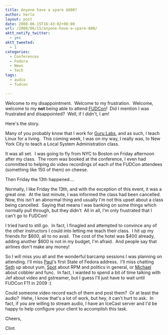 ```yaml
---
title: Anyone have a spare $600?
author: herlo
layout: post
date: 2008-06-15T16:43:02+00:00
url: /2008/06/15/anyone-have-a-spare-600/
aktt_notify_twitter:
  - yes
aktt_tweeted:
  - 1
categories:
  - Conferences
  - Fedora
  - News
  - Tech
tags:
  - audio
  - fudcon

---
```

Welcome to my disappointment.  Welcome to my frustration.  Welcome, welcome to my **not** being able to attend <a href="http://fedoraproject.org/wiki/FUDCon/FUDConF10" target="_blank">FUDCon</a>!  Did I mention I was frustrated and disappointed?  Well, if I didn't, I am!

Here's the story.

Many of you probably know that I work for <a href="http://gurulabs.com" target="_blank">Guru Labs</a>, and as such, I teach Linux for a living.  This coming week, I was on my way, I really was, to New York City to teach a Local System Administration class.

It was all set.  I was going to fly from NYC to Boston on Friday afternoon after my class.  The room was booked at the conference, I even had committed to helping do video recordings of each of the FUDCon attendees (something like 150 of them) on cheese.

Then Friday the 13th happened&#8230;.

Normally, I like Friday the 13th, and with the exception of this event, it was a great one.  At the last minute, I was informed the class had been cancelled.  Now, this isn't an abnormal thing and usually I'm not this upset about a class being cancelled.  Saying that means I was banking on some things which normally pull through, but they didn't  All in all, I'm only frustrated that I can't go to FUDCon!

I tried hard to still go.  In fact, I finagled and attempted to convince any of the other instructors I could into letting me teach their class.  I hit up my friends for $600, all to no avail.  The cost of the hotel was $400 already, adding another $600 is not in my budget, I'm afraid.  And people say that airlines don't make any money!

So I will miss you all and the wonderful barcamp sessions I was planning on attending. I'll miss <a href="http://fedoraproject.org/wiki/User:Pfrields" target="_blank">Paul</a>'s first State of Fedora address.  I'll miss chatting <a href="http://fedoraproject.org/wiki/SethVidal" target="_blank">Seth</a> up about yum, <a href="http://fedoraproject.org/wiki/TomCallaway" target="_blank">Spot</a> about RPM and politics in general, or <a href="https://fedoraproject.org/wiki/MichaelDeHaan" target="_blank">Michael</a> about cobbler and func.  In fact, I wanted to spend a bit of time talking with Jef about video and gstreamer, but I guess I'll just have to wait until FUDCon F11 in 2009 :(

Could someone video record each of them and post them?  Or at least the audio?  Hehe, I know that's a lot of work, but hey, it can't hurt to ask.  In fact, if you are willing to stream audio, I have an IceCast server and I'd be happy to help configure your client to accomplish this task.

Cheers,

Clint